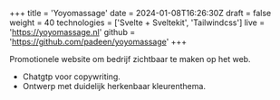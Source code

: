 +++
title = 'Yoyomassage'
date = 2024-01-08T16:26:30Z
draft = false
weight = 40
technologies = ['Svelte + Sveltekit', 'Tailwindcss']
live = 'https://yoyomassage.nl'
github = 'https://github.com/padeen/yoyomassage'
+++

Promotionele website om bedrijf zichtbaar te maken op het web.

- Chatgtp voor copywriting.
- Ontwerp met duidelijk herkenbaar kleurenthema.